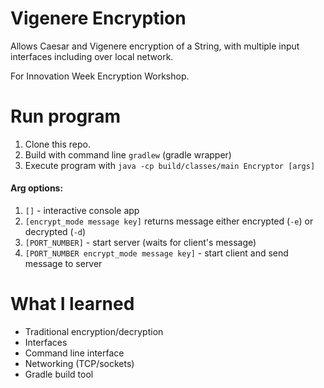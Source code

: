 # Vigenere Encryption
Allows Caesar and Vigenere encryption of a String, with multiple input interfaces including over local network.

For Innovation Week Encryption Workshop.

# Run program
1. Clone this repo.
1. Build with command line ```gradlew``` (gradle wrapper)
1. Execute program with ```java -cp build/classes/main Encryptor [args]```
#### Arg options:
  1. ```[]``` - interactive console app
  1. ```[encrypt_mode message key]``` returns message either encrypted (```-e```) or decrypted (```-d```)
  1. ```[PORT_NUMBER]``` - start server (waits for client's message)
  1. ```[PORT_NUMBER encrypt_mode message key]``` - start client and send message to server

# What I learned
* Traditional encryption/decryption
* Interfaces
* Command line interface
* Networking (TCP/sockets)
* Gradle build tool
